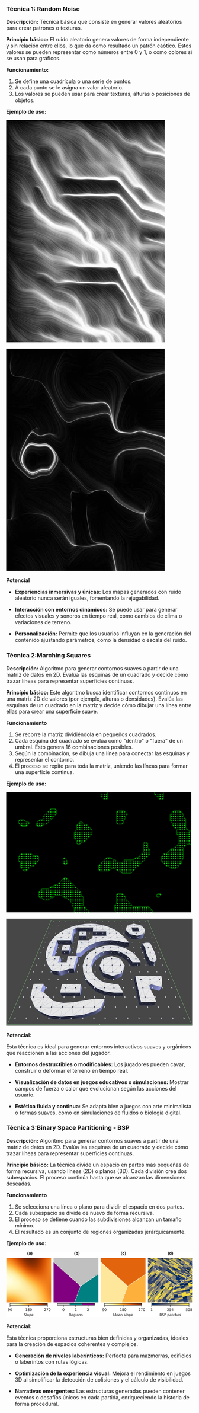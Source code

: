 ### Técnica 1: Random Noise

**Descripción:** Técnica básica que consiste en generar valores aleatorios para crear patrones o texturas.

**Principio básico:** El ruido aleatorio genera valores de forma independiente y sin relación entre ellos, lo que da como resultado un patrón caótico. Estos valores se pueden representar como números entre 0 y 1, o como colores si se usan para gráficos.

**Funcionamiento:**

1. Se define una cuadrícula o una serie de puntos.
2. A cada punto se le asigna un valor aleatorio.
3. Los valores se pueden usar para crear texturas, alturas o posiciones de objetos.

**Ejemplo de uso:**

![Cuandro Comparativo](../../../../assets/ejemplo19.jpg)

![Cuandro Comparativo](../../../../assets/ejemplo20.jpg)

**Potencial**

- **Experiencias inmersivas y únicas:** Los mapas generados con ruido aleatorio nunca serán iguales, fomentando la rejugabilidad.

- **Interacción con entornos dinámicos:** Se puede usar para generar efectos visuales y sonoros en tiempo real, como cambios de clima o variaciones de terreno.

- **Personalización:** Permite que los usuarios influyan en la generación del contenido ajustando parámetros, como la densidad o escala del ruido.

### Técnica 2:Marching Squares

**Descripción:** Algoritmo para generar contornos suaves a partir de una matriz de datos en 2D. Evalúa las esquinas de un cuadrado y decide cómo trazar líneas para representar superficies continuas.

**Principio básico:** Este algoritmo busca identificar contornos continuos en una matriz 2D de valores (por ejemplo, alturas o densidades). Evalúa las esquinas de un cuadrado en la matriz y decide cómo dibujar una línea entre ellas para crear una superficie suave.

**Funcionamiento**

1. Se recorre la matriz dividiéndola en pequeños cuadrados.
2. Cada esquina del cuadrado se evalúa como "dentro" o "fuera" de un umbral. Esto genera 16 combinaciones posibles.
3. Según la combinación, se dibuja una línea para conectar las esquinas y representar el contorno.
4. El proceso se repite para toda la matriz, uniendo las líneas para formar una superficie continua.

**Ejemplo de uso:**

![Cuandro Comparativo](../../../../assets/ejemplo21.webp)

![Cuandro Comparativo](../../../../assets/ejemplo22.jpg)

**Potencial:**

Esta técnica es ideal para generar entornos interactivos suaves y orgánicos que reaccionen a las acciones del jugador.

- **Entornos destructibles o modificables:** Los jugadores pueden cavar, construir o deformar el terreno en tiempo real.
  
- **Visualización de datos en juegos educativos o simulaciones:** Mostrar campos de fuerza o calor que evolucionan según las acciones del usuario.
  
- **Estética fluida y continua:** Se adapta bien a juegos con arte minimalista o formas suaves, como en simulaciones de fluidos o biología digital.

### Técnica 3:Binary Space Partitioning - BSP

**Descripción:** Algoritmo para generar contornos suaves a partir de una matriz de datos en 2D. Evalúa las esquinas de un cuadrado y decide cómo trazar líneas para representar superficies continuas.

**Principio básico:** La técnica divide un espacio en partes más pequeñas de forma recursiva, usando líneas (2D) o planos (3D). Cada división crea dos subespacios. El proceso continúa hasta que se alcanzan las dimensiones deseadas.

**Funcionamiento**

1. Se selecciona una línea o plano para dividir el espacio en dos partes.
2. Cada subespacio se divide de nuevo de forma recursiva.
3. El proceso se detiene cuando las subdivisiones alcanzan un tamaño mínimo.
4. El resultado es un conjunto de regiones organizadas jerárquicamente.
   
**Ejemplo de uso:**

![Cuandro Comparativo](../../../../assets/ejemplo23.png)

**Potencial:**

Esta técnica proporciona estructuras bien definidas y organizadas, ideales para la creación de espacios coherentes y complejos.

- **Generación de niveles laberínticos:** Perfecta para mazmorras, edificios o laberintos con rutas lógicas.

- **Optimización de la experiencia visual:** Mejora el rendimiento en juegos 3D al simplificar la detección de colisiones y el cálculo de visibilidad.
  
- **Narrativas emergentes:** Las estructuras generadas pueden contener eventos o desafíos únicos en cada partida, enriqueciendo la historia de forma procedural.

